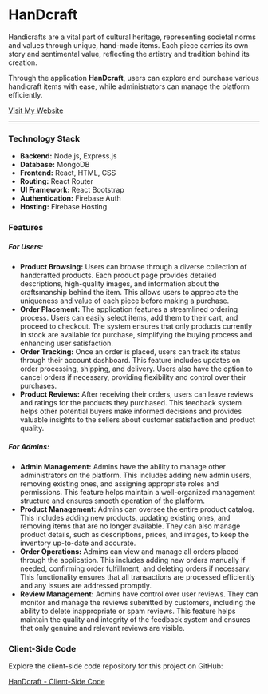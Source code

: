 <!DOCTYPE html>
<html lang="en">
<head>
  <meta charset="UTF-8">
  <meta name="viewport" content="width=device-width, initial-scale=1.0">
</head>
<body>

<h1>HanDcraft</h1>

<p>Handicrafts are a vital part of cultural heritage, representing societal norms and values through unique, hand-made items. Each piece carries its own story and sentimental value, reflecting the artistry and tradition behind its creation.</p>

<p>Through the application <strong>HanDcraft</strong>, users can explore and purchase various handicraft items with ease, while administrators can manage the platform efficiently.</p>

<p><a href="https://handcraft-31edb.web.app/">Visit My Website</a></p>

<hr />

<div class="tech-stack">
  <h3>Technology Stack</h3>
  <ul>
    <li><strong>Backend:</strong> Node.js, Express.js</li>
    <li><strong>Database:</strong> MongoDB</li>
    <li><strong>Frontend:</strong> React, HTML, CSS</li>
    <li><strong>Routing:</strong> React Router</li>
    <li><strong>UI Framework:</strong> React Bootstrap</li>
    <li><strong>Authentication:</strong> Firebase Auth</li>
    <li><strong>Hosting:</strong> Firebase Hosting</li>
  </ul>
</div>

<div class="features">
  <h3>Features</h3>

  <h5>For Users:</h5>
  <ul>
    <li><strong>Product Browsing:</strong> Users can browse through a diverse collection of handcrafted products. Each product page provides detailed descriptions, high-quality images, and information about the craftsmanship behind the item. This allows users to appreciate the uniqueness and value of each piece before making a purchase.</li>
    <li><strong>Order Placement:</strong> The application features a streamlined ordering process. Users can easily select items, add them to their cart, and proceed to checkout. The system ensures that only products currently in stock are available for purchase, simplifying the buying process and enhancing user satisfaction.</li>
    <li><strong>Order Tracking:</strong> Once an order is placed, users can track its status through their account dashboard. This feature includes updates on order processing, shipping, and delivery. Users also have the option to cancel orders if necessary, providing flexibility and control over their purchases.</li>
    <li><strong>Product Reviews:</strong> After receiving their orders, users can leave reviews and ratings for the products they purchased. This feedback system helps other potential buyers make informed decisions and provides valuable insights to the sellers about customer satisfaction and product quality.</li>
  </ul>

  <h5>For Admins:</h5>
  <ul>
    <li><strong>Admin Management:</strong> Admins have the ability to manage other administrators on the platform. This includes adding new admin users, removing existing ones, and assigning appropriate roles and permissions. This feature helps maintain a well-organized management structure and ensures smooth operation of the platform.</li>
    <li><strong>Product Management:</strong> Admins can oversee the entire product catalog. This includes adding new products, updating existing ones, and removing items that are no longer available. They can also manage product details, such as descriptions, prices, and images, to keep the inventory up-to-date and accurate.</li>
    <li><strong>Order Operations:</strong> Admins can view and manage all orders placed through the application. This includes adding new orders manually if needed, confirming order fulfillment, and deleting orders if necessary. This functionality ensures that all transactions are processed efficiently and any issues are addressed promptly.</li>
    <li><strong>Review Management:</strong> Admins have control over user reviews. They can monitor and manage the reviews submitted by customers, including the ability to delete inappropriate or spam reviews. This feature helps maintain the quality and integrity of the feedback system and ensures that only genuine and relevant reviews are visible.</li>
  </ul>
</div>

<div class="client-code">
  <h3>Client-Side Code</h3>
  <p>Explore the client-side code repository for this project on GitHub:</p>
  <a href="https://github.com/mistysamia/HanDcraft-Client-Side">HanDcraft - Client-Side Code</a>
</div>

</body>
</html>
